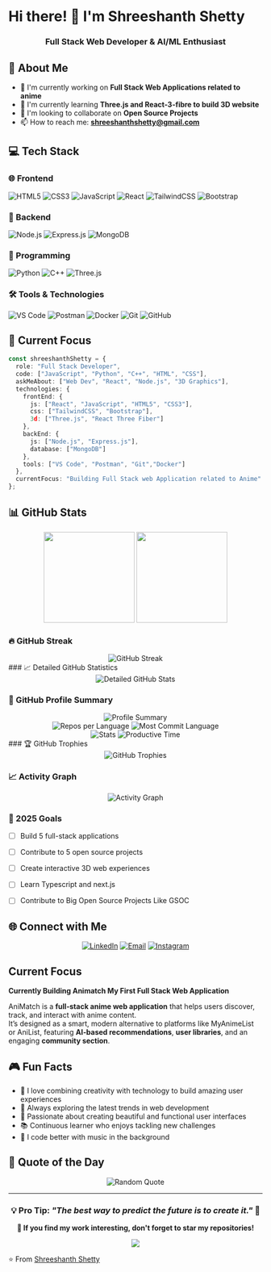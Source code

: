 # Hi there! 👋 I'm Shreeshanth Shetty

<h3 align="center">Full Stack Web Developer & AI/ML Enthusiast</h3>

## 🚀 About Me

- 🔭 I'm currently working on **Full Stack Web Applications related to anime**
- 🌱 I'm currently learning **Three.js and React-3-fibre to build 3D website** 
- 👯 I'm looking to collaborate on **Open Source Projects**
- 📫 How to reach me: **shreeshanthshetty@gmail.com**

## 💻 Tech Stack


### 🌐 Frontend
![HTML5](https://img.shields.io/badge/html5-%23E34F26.svg?style=for-the-badge&logo=html5&logoColor=white)
![CSS3](https://img.shields.io/badge/css3-%231572B6.svg?style=for-the-badge&logo=css3&logoColor=white)
![JavaScript](https://img.shields.io/badge/javascript-%23323330.svg?style=for-the-badge&logo=javascript&logoColor=%23F7DF1E)
![React](https://img.shields.io/badge/react-%2320232a.svg?style=for-the-badge&logo=react&logoColor=%2361DAFB)
![TailwindCSS](https://img.shields.io/badge/tailwindcss-%2338B2AC.svg?style=for-the-badge&logo=tailwind-css&logoColor=white)
![Bootstrap](https://img.shields.io/badge/bootstrap-%23563D7C.svg?style=for-the-badge&logo=bootstrap&logoColor=white)

### 🔧 Backend
![Node.js](https://img.shields.io/badge/node.js-6DA55F?style=for-the-badge&logo=node.js&logoColor=white)
![Express.js](https://img.shields.io/badge/express.js-%23404d59.svg?style=for-the-badge&logo=express&logoColor=%2361DAFB)
![MongoDB](https://img.shields.io/badge/MongoDB-%234ea94b.svg?style=for-the-badge&logo=mongodb&logoColor=white)

### 🤖 Programming 
![Python](https://img.shields.io/badge/python-3670A0?style=for-the-badge&logo=python&logoColor=ffdd54)
![C++](https://img.shields.io/badge/c++-%2300599C.svg?style=for-the-badge&logo=c%2B%2B&logoColor=white)
![Three.js](https://img.shields.io/badge/threejs-black?style=for-the-badge&logo=three.js&logoColor=white)

### 🛠️ Tools & Technologies 
![VS Code](https://img.shields.io/badge/VS%20Code-0078d4.svg?style=for-the-badge&logo=visual-studio-code&logoColor=white)
![Postman](https://img.shields.io/badge/Postman-FF6C37?style=for-the-badge&logo=postman&logoColor=white)
![Docker](https://img.shields.io/badge/docker-%230db7ed.svg?style=for-the-badge&logo=docker&logoColor=white)
![Git](https://img.shields.io/badge/git-%23F05033.svg?style=for-the-badge&logo=git&logoColor=white)
![GitHub](https://img.shields.io/badge/github-%23121011.svg?style=for-the-badge&logo=github&logoColor=white)

## 🎯 Current Focus

```typescript 
const shreeshanthShetty = {
  role: "Full Stack Developer",
  code: ["JavaScript", "Python", "C++", "HTML", "CSS"],
  askMeAbout: ["Web Dev", "React", "Node.js", "3D Graphics"],
  technologies: {
    frontEnd: {
      js: ["React", "JavaScript", "HTML5", "CSS3"],
      css: ["TailwindCSS", "Bootstrap"],
      3d: ["Three.js", "React Three Fiber"]
    },
    backEnd: {
      js: ["Node.js", "Express.js"],
      database: ["MongoDB"]
    },
    tools: ["VS Code", "Postman", "Git","Docker"]
  },
  currentFocus: "Building Full Stack web Application related to Anime"
};
```

## 📊 GitHub Stats

<div align="center">
  <img height="180em" src="https://github-readme-stats.vercel.app/api?username=SHREESHANTH99&show_icons=true&theme=radical& include_all_commits=true&count_private=true"/>
  <img height="180em" src="https://github-readme-stats.vercel.app/api/top-langs/?username=SHREESHANTH99&layout=compact&langs_count=8&theme=radical"/>
</div>

### 🔥 GitHub Streak
<div align="center">
  <img src="https://github-readme-streak-stats.herokuapp.com/?user=SHREESHANTH99&theme=radical" alt="GitHub Streak"/>
</div>
### 📈 Detailed GitHub Statistics
<div align="center">
  <img src="https://github-readme-stats.vercel.app/api?username=SHREESHANTH99&show_icons=true&theme=radical&include_all_commits=true&count_private=true&show=reviews,discussions_started,discussions_answered,prs_merged,prs_merged_percentage" alt="Detailed GitHub Stats"/>
</div>

### 🌟 GitHub Profile Summary
<div align="center">
  <img src="https://github-profile-summary-cards.vercel.app/api/cards/profile-details?username=SHREESHANTH99&theme=radical" alt="Profile Summary"/>
</div>

<div align="center">
  <img src="https://github-profile-summary-cards.vercel.app/api/cards/repos-per-language?username=SHREESHANTH99&theme=radical" alt="Repos per Language"/>
  <img src="https://github-profile-summary-cards.vercel.app/api/cards/most-commit-language?username=SHREESHANTH99&theme=radical" alt="Most Commit Language"/>
</div>

<div align="center">
  <img src="https://github-profile-summary-cards.vercel.app/api/cards/stats?username=SHREESHANTH99&theme=radical" alt="Stats"/>
  <img src="https://github-profile-summary-cards.vercel.app/api/cards/productive-time?username=SHREESHANTH99&theme=radical&utcOffset=5.5" alt="Productive Time"/>
</div>
### 🏆 GitHub Trophies
<div align="center">
  <img src="https://github-profile-trophy.vercel.app/?username=SHREESHANTH99&theme=radical&row=2&column=3" alt="GitHub Trophies"/>
</div>

### 📈 Activity Graph
<div align="center">
  <img src="https://github-readme-activity-graph.vercel.app/graph?username=SHREESHANTH99&theme=react-dark" alt="Activity Graph"/>
</div>


### 🎯 2025 Goals
- [ ] Build 5 full-stack applications
- [ ] Contribute to 5 open source projects
- [ ] Create interactive 3D web experiences
- [ ] Learn Typescript and next.js
- [ ] Contribute to Big Open Source Projects Like GSOC


## 🌐 Connect with Me

<div align="center">
  
[![LinkedIn](https://img.shields.io/badge/LinkedIn-%230077B5.svg?style=for-the-badge&logo=linkedin&logoColor=white)](https://linkedin.com/in/Shreeshanth-shetty)
[![Email](https://img.shields.io/badge/Email-D14836?style=for-the-badge&logo=gmail&logoColor=white)](mailto:shreeshanthshetty@gmail.com)
[![Instagram](https://img.shields.io/badge/Instagram-%23E4405F.svg?style=for-the-badge&logo=instagram&logoColor=white)](https://instagram.com/Shreeshanth99)

</div>

## Current Focus

**Currently Building Animatch My First Full Stack Web Application**

AniMatch is a **full‑stack anime web application** that helps users discover, track, and interact with anime content.  
It’s designed as a smart, modern alternative to platforms like MyAnimeList or AniList, featuring **AI‑based recommendations**, **user libraries**, and an engaging **community section**.

## 🎮 Fun Facts

- 🎯 I love combining creativity with technology to build amazing user experiences
- 🌟 Always exploring the latest trends in web development
- 🎨 Passionate about creating beautiful and functional user interfaces
- 📚 Continuous learner who enjoys tackling new challenges
- 🎵 I code better with music in the background

## 💭 Quote of the Day

<div align="center">
<img src="https://quotes-github-readme.vercel.app/api?type=horizontal&theme=radical" alt="Random Quote"/>
</div>

---

<div align="center">

### 💡 Pro Tip: *"The best way to predict the future is to create it."* 🚀

**🌟 If you find my work interesting, don't forget to star my repositories!**

<img src="https://capsule-render.vercel.app/api?type=waving&color=gradient&height=100&section=footer"/>

</div>

⭐️ From [Shreeshanth Shetty](https://github.com/SHREESHANTH99)
